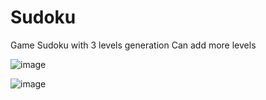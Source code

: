 # Sudoku
Game Sudoku with 3 levels generation
Can add more levels 


![image](https://github.com/user-attachments/assets/319ddbb0-93be-41f4-9a0c-cb92cc8a6d9e)

![image](https://github.com/user-attachments/assets/17ad7cbd-cc48-453a-8f94-0a519139b821)

